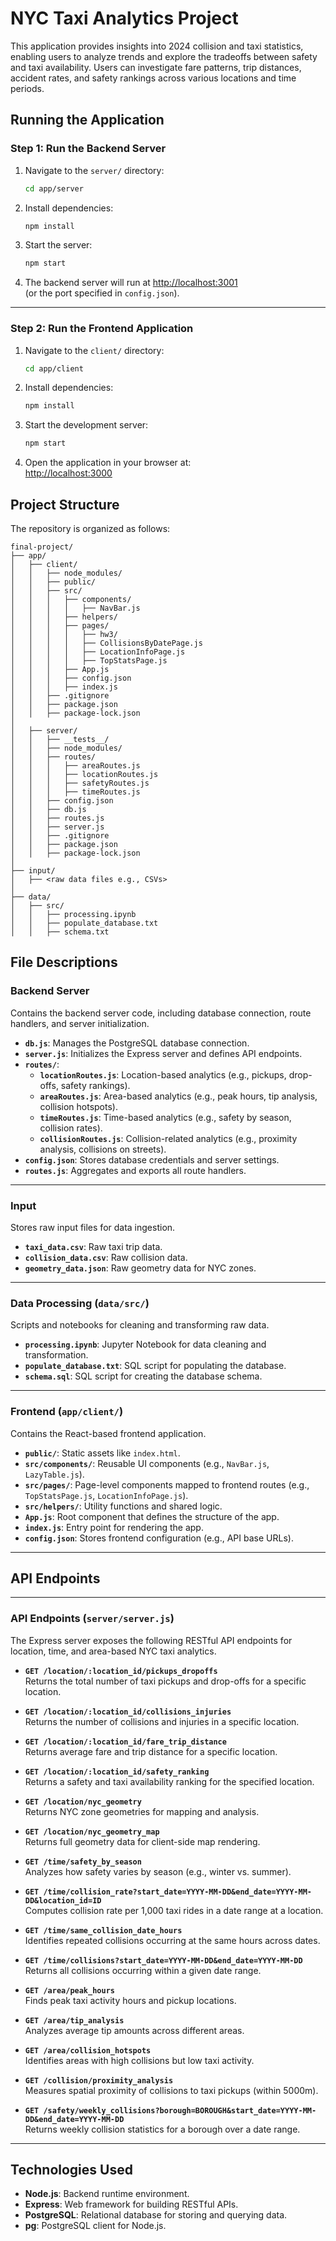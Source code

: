 # NYC Taxi Analytics Project

This application provides insights into 2024 collision and taxi statistics, enabling users to analyze trends and explore the tradeoffs between safety and taxi availability. Users can investigate fare patterns, trip distances, accident rates, and safety rankings across various locations and time periods.


## Running the Application

### Step 1: Run the Backend Server

1. Navigate to the `server/` directory:

   ```bash
   cd app/server
   ```

2. Install dependencies:

   ```bash
   npm install
   ```

3. Start the server:

   ```bash
   npm start
   ```

4. The backend server will run at [http://localhost:3001](http://localhost:3001)  
   (or the port specified in `config.json`).

---

### Step 2: Run the Frontend Application

1. Navigate to the `client/` directory:

   ```bash
   cd app/client
   ```

2. Install dependencies:

   ```bash
   npm install
   ```

3. Start the development server:

   ```bash
   npm start
   ```

4. Open the application in your browser at:  
   [http://localhost:3000](http://localhost:3000)


## Project Structure

The repository is organized as follows:

```
final-project/
├── app/
│   ├── client/
│   │   ├── node_modules/
│   │   ├── public/
│   │   ├── src/
│   │   │   ├── components/
│   │   │   │   ├── NavBar.js
│   │   │   ├── helpers/
│   │   │   ├── pages/
│   │   │   │   ├── hw3/
│   │   │   │   ├── CollisionsByDatePage.js
│   │   │   │   ├── LocationInfoPage.js
│   │   │   │   ├── TopStatsPage.js
│   │   │   ├── App.js
│   │   │   ├── config.json
│   │   │   ├── index.js
│   │   ├── .gitignore
│   │   ├── package.json
│   │   ├── package-lock.json
│
│   ├── server/
│   │   ├── __tests__/
│   │   ├── node_modules/
│   │   ├── routes/
│   │   │   ├── areaRoutes.js
│   │   │   ├── locationRoutes.js
│   │   │   ├── safetyRoutes.js
│   │   │   ├── timeRoutes.js
│   │   ├── config.json
│   │   ├── db.js
│   │   ├── routes.js
│   │   ├── server.js
│   │   ├── .gitignore
│   │   ├── package.json
│   │   ├── package-lock.json
│
├── input/
│   ├── <raw data files e.g., CSVs>
│
├── data/
│   ├── src/
│   │   ├── processing.ipynb
│   │   ├── populate_database.txt
│   │   ├── schema.txt
```

## File Descriptions

### Backend Server
Contains the backend server code, including database connection, route handlers, and server initialization.

- **`db.js`**: Manages the PostgreSQL database connection.
- **`server.js`**: Initializes the Express server and defines API endpoints.
- **`routes/`**:
  - **`locationRoutes.js`**: Location-based analytics (e.g., pickups, drop-offs, safety rankings).
  - **`areaRoutes.js`**: Area-based analytics (e.g., peak hours, tip analysis, collision hotspots).
  - **`timeRoutes.js`**: Time-based analytics (e.g., safety by season, collision rates).
  - **`collisionRoutes.js`**: Collision-related analytics (e.g., proximity analysis, collisions on streets).
- **`config.json`**: Stores database credentials and server settings.
- **`routes.js`**: Aggregates and exports all route handlers.

---

### Input
Stores raw input files for data ingestion.

- **`taxi_data.csv`**: Raw taxi trip data.
- **`collision_data.csv`**: Raw collision data.
- **`geometry_data.json`**: Raw geometry data for NYC zones.

---

### Data Processing (`data/src/`)
Scripts and notebooks for cleaning and transforming raw data.

- **`processing.ipynb`**: Jupyter Notebook for data cleaning and transformation.
- **`populate_database.txt`**: SQL script for populating the database.
- **`schema.sql`**: SQL script for creating the database schema.

---

### Frontend (`app/client/`)
Contains the React-based frontend application.

- **`public/`**: Static assets like `index.html`.
- **`src/components/`**: Reusable UI components (e.g., `NavBar.js`, `LazyTable.js`).
- **`src/pages/`**: Page-level components mapped to frontend routes (e.g., `TopStatsPage.js`, `LocationInfoPage.js`).
- **`src/helpers/`**: Utility functions and shared logic.
- **`App.js`**: Root component that defines the structure of the app.
- **`index.js`**: Entry point for rendering the app.
- **`config.json`**: Stores frontend configuration (e.g., API base URLs).

---



## API Endpoints

---

### API Endpoints (`server/server.js`)
The Express server exposes the following RESTful API endpoints for location, time, and area-based NYC taxi analytics.

- **`GET /location/:location_id/pickups_dropoffs`**  
  Returns the total number of taxi pickups and drop-offs for a specific location.

- **`GET /location/:location_id/collisions_injuries`**  
  Returns the number of collisions and injuries in a specific location.

- **`GET /location/:location_id/fare_trip_distance`**  
  Returns average fare and trip distance for a specific location.

- **`GET /location/:location_id/safety_ranking`**  
  Returns a safety and taxi availability ranking for the specified location.

- **`GET /location/nyc_geometry`**  
  Returns NYC zone geometries for mapping and analysis.

- **`GET /location/nyc_geometry_map`**  
  Returns full geometry data for client-side map rendering.


- **`GET /time/safety_by_season`**  
  Analyzes how safety varies by season (e.g., winter vs. summer).

- **`GET /time/collision_rate?start_date=YYYY-MM-DD&end_date=YYYY-MM-DD&location_id=ID`**  
  Computes collision rate per 1,000 taxi rides in a date range at a location.

- **`GET /time/same_collision_date_hours`**  
  Identifies repeated collisions occurring at the same hours across dates.

- **`GET /time/collisions?start_date=YYYY-MM-DD&end_date=YYYY-MM-DD`**  
  Returns all collisions occurring within a given date range.

- **`GET /area/peak_hours`**  
  Finds peak taxi activity hours and pickup locations.

- **`GET /area/tip_analysis`**  
  Analyzes average tip amounts across different areas.

- **`GET /area/collision_hotspots`**  
  Identifies areas with high collisions but low taxi activity.

- **`GET /collision/proximity_analysis`**  
  Measures spatial proximity of collisions to taxi pickups (within 5000m).

- **`GET /safety/weekly_collisions?borough=BOROUGH&start_date=YYYY-MM-DD&end_date=YYYY-MM-DD`**  
  Returns weekly collision statistics for a borough over a date range.

---



## Technologies Used
- **Node.js**: Backend runtime environment.
- **Express**: Web framework for building RESTful APIs.
- **PostgreSQL**: Relational database for storing and querying data.
- **pg**: PostgreSQL client for Node.js.
